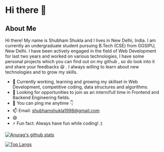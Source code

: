 # Hi there 👋

## About Me

Hi there! My name is Shubham Shukla and I lives in New Delhi, India. I am currently an undergraduate student pursuing B.Tech (CSE) from GGSIPU, New Delhi. I have been actively engaged in the field of Web Development for last two years and worked on various technologies, I have some personal projects which you can find out on my github , so do look into it and share your feedbacks :smiley: . I always willing to learn about new technologies and to grow my skills.


- 🔭 Currently working, learning and growing my skillset in Web Development, competitive coding, data structures and algorithms.
- 🌱 Looking for opportunities to join as an intern/full time in Frontend and Backend Engineering fields.
- 💬 You can ping me anytime :point_down:
- 📫 Email: shubhamshukla1998@gmail.com
- 😄 
- ⚡ Fun fact: Always have fun while coding! :)

[![Anurag's github stats](https://github-readme-stats.vercel.app/api?username=shubhamshukla1998&show_icons=true&theme=radical)](https://github.com/anuraghazra/github-readme-stats)

[![Top Langs](https://github-readme-stats.vercel.app/api/top-langs/?username=shubhamshukla1998&layout=compact&theme=radical)](https://github.com/anuraghazra/github-readme-stats)
